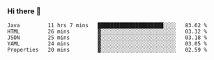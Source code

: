 ### Hi there 👋


<!--START_SECTION:waka-->
```text
Java         11 hrs 7 mins   █████████████████████░░░░   83.62 % 
HTML         26 mins         ▓░░░░░░░░░░░░░░░░░░░░░░░░   03.32 % 
JSON         25 mins         ▓░░░░░░░░░░░░░░░░░░░░░░░░   03.18 % 
YAML         24 mins         ▓░░░░░░░░░░░░░░░░░░░░░░░░   03.05 % 
Properties   20 mins         ▓░░░░░░░░░░░░░░░░░░░░░░░░   02.59 % 
```
<!--END_SECTION:waka-->

<!--
**ssrahul96/ssrahul96** is a ✨ _special_ ✨ repository because its `README.md` (this file) appears on your GitHub profile.

Here are some ideas to get you started:

- 🔭 I’m currently working on ...
- 🌱 I’m currently learning ...
- 👯 I’m looking to collaborate on ...
- 🤔 I’m looking for help with ...
- 💬 Ask me about ...
- 📫 How to reach me: ...
- 😄 Pronouns: ...
- ⚡ Fun fact: ...
-->
